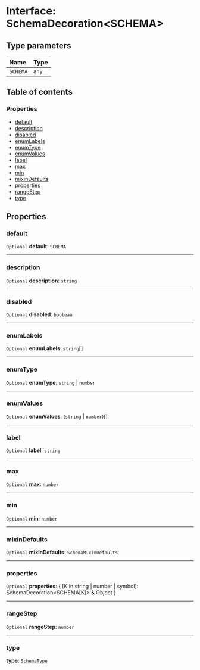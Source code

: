 # Interface: SchemaDecoration\<SCHEMA>

## Type parameters

| Name | Type |
| :------ | :------ |
| `SCHEMA` | `any` |

## Table of contents

### Properties

* [default](/en/auto-docs/utils/interfaces/SchemaDecoration-1.md#default)
* [description](/en/auto-docs/utils/interfaces/SchemaDecoration-1.md#description)
* [disabled](/en/auto-docs/utils/interfaces/SchemaDecoration-1.md#disabled)
* [enumLabels](/en/auto-docs/utils/interfaces/SchemaDecoration-1.md#enumlabels)
* [enumType](/en/auto-docs/utils/interfaces/SchemaDecoration-1.md#enumtype)
* [enumValues](/en/auto-docs/utils/interfaces/SchemaDecoration-1.md#enumvalues)
* [label](/en/auto-docs/utils/interfaces/SchemaDecoration-1.md#label)
* [max](/en/auto-docs/utils/interfaces/SchemaDecoration-1.md#max)
* [min](/en/auto-docs/utils/interfaces/SchemaDecoration-1.md#min)
* [mixinDefaults](/en/auto-docs/utils/interfaces/SchemaDecoration-1.md#mixindefaults)
* [properties](/en/auto-docs/utils/interfaces/SchemaDecoration-1.md#properties)
* [rangeStep](/en/auto-docs/utils/interfaces/SchemaDecoration-1.md#rangestep)
* [type](/en/auto-docs/utils/interfaces/SchemaDecoration-1.md#type)

## Properties

### default

`Optional` **default**: `SCHEMA`

***

### description

`Optional` **description**: `string`

***

### disabled

`Optional` **disabled**: `boolean`

***

### enumLabels

`Optional` **enumLabels**: `string`\[]

***

### enumType

`Optional` **enumType**: `string` | `number`

***

### enumValues

`Optional` **enumValues**: (`string` | `number`)\[]

***

### label

`Optional` **label**: `string`

***

### max

`Optional` **max**: `number`

***

### min

`Optional` **min**: `number`

***

### mixinDefaults

`Optional` **mixinDefaults**: `SchemaMixinDefaults`

***

### properties

`Optional` **properties**: { \[K in string | number | symbol]: SchemaDecoration\<SCHEMA\[K]> & Object }

***

### rangeStep

`Optional` **rangeStep**: `number`

***

### type

**type**: [`SchemaType`](/en/auto-docs/utils/types/SchemaType.md)
